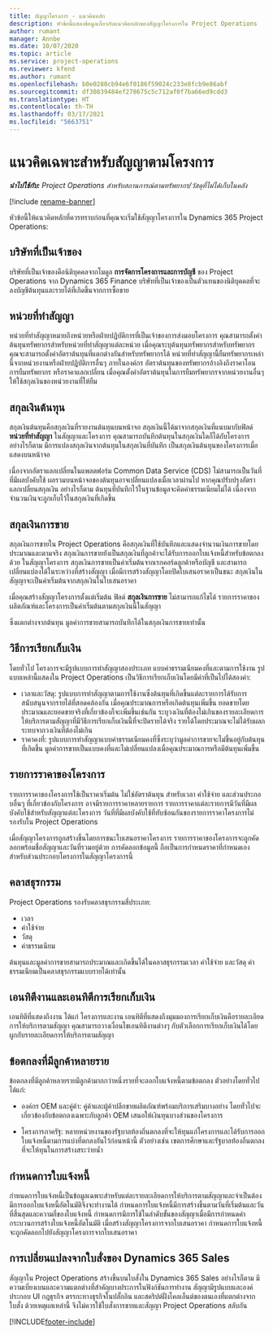 ```yaml
---
title: สัญญาโครงการ - แนวคิดหลัก
description: หัวข้อนี้แสดงข้อมูลเกี่ยวกับแนวคิดหลักของสัญญาโครงการใน Project Operations
author: rumant
manager: Annbe
ms.date: 10/07/2020
ms.topic: article
ms.service: project-operations
ms.reviewer: kfend
ms.author: rumant
ms.openlocfilehash: b0e0280cb94e6f0186f59024c233e8fcb9e86abf
ms.sourcegitcommit: df30839484ef278675c5c712af0f7ba66ed9cdd3
ms.translationtype: HT
ms.contentlocale: th-TH
ms.lasthandoff: 03/17/2021
ms.locfileid: "5663751"
---
```

# <a name="concepts-unique-to-project-based-contracts"></a>แนวคิดเฉพาะสำหรับสัญญาตามโครงการ

_**นำไปใช้กับ:** Project Operations สำหรับสถานการณ์ตามทรัพยากร/วัสดุที่ไม่ได้เก็บในคลัง_

[!include [rename-banner](~/includes/cc-data-platform-banner.md)]

หัวข้อนี้ให้แนวคิดหลักที่ควรทราบก่อนที่คุณจะเริ่มใช้สัญญาโครงการใน Dynamics 365 Project Operations:

## <a name="owning-company"></a>บริษัทที่เป็นเจ้าของ

บริษัทที่เป็นเจ้าของคือนิติบุคคลจากโมดูล **การจัดการโครงการและการบัญชี** ของ Project Operations จาก Dynamics 365 Finance บริษัทที่เป็นเจ้าของเป็นตัวแทนของนิติบุคคลที่จะลงบัญชีต้นทุนและรายได้ที่เกิดขึ้นจากการซื้อขาย

## <a name="contracting-unit"></a>หน่วยที่ทำสัญญา

หน่วยที่ทำสัญญาหมายถึงหน่วยหรือฝ่ายปฏิบัติการที่เป็นเจ้าของการส่งมอบโครงการ คุณสามารถตั้งค่าต้นทุนทรัพยากรสำหรับหน่วยที่ทำสัญญาแต่ละหน่วย เมื่อคุณระบุต้นทุนทรัพยากรสำหรับทรัพยากร คุณจะสามารถตั้งค่าอัตราต้นทุนที่แตกต่างกันสำหรับทรัพยากรได้ หน่วยที่ทำสัญญานี้ยืมทรัพยากรเหล่านี้จากหน่วยงานหรือฝ่ายปฏิบัติการอื่นๆ ภายในองค์กร อัตราต้นทุนของทรัพยากรอ้างอิงถึงราคาโอน การยืมทรัพยากร หรือราคาแลกเปลี่ยน เมื่อคุณตั้งค่าอัตราต้นทุนในการยืมทรัพยากรจากหน่วยงานอื่นๆ ให้ใช้สกุลเงินของหน่วยงานที่ให้ยืม

## <a name="cost-currency"></a>สกุลเงินต้นทุน

สกุลเงินต้นทุนคือสกุลเงินที่รายงานต้นทุนบนหน้าจอ สกุลเงินนี้ได้มาจากสกุลเงินที่แนบมากับฟิลด์ **หน่วยที่ทำสัญญา** ในสัญญาและโครงการ คุณสามารถบันทึกต้นทุนในสกุลเงินใดก็ได้กับโครงการ อย่างไรก็ตาม มีการแปลงสกุลเงินจากต้นทุนในสกุลเงินที่บันทึก เป็นสกุลเงินต้นทุนของโครงการเมื่อแสดงบนหน้าจอ

เนื่องจากอัตราแลกเปลี่ยนในแพลตฟอร์ม Common Data Service (CDS) ไม่สามารถเป็นวันที่ที่มีผลบังคับใช้ ผลรวมบนหน้าจอของต้นทุนอาจเปลี่ยนแปลงเมื่อเวลาผ่านไป หากคุณปรับปรุงอัตราแลกเปลี่ยนสกุลเงิน อย่างไรก็ตาม ต้นทุนที่บันทึกไว้ในฐานข้อมูลจะคิดค่าธรรมเนียมไม่ได้ เนื่องจากจำนวนเงินจะถูกเก็บไว้ในสกุลเงินที่เกิดขึ้น

## <a name="sales-currency"></a>สกุลเงินการขาย

สกุลเงินการขายใน Project Operations คือสกุลเงินที่ใช้บันทึกและแสดงจำนวนเงินการขายโดยประมาณและตามจริง สกุลเงินการขายยังเป็นสกุลเงินที่ลูกค้าจะได้รับการออกใบแจ้งหนี้สำหรับข้อตกลงด้วย ในสัญญาโครงการ สกุลเงินการขายเป็นค่าเริ่มต้นจากเรกคอร์ดลูกค้าหรือบัญชี และสามารถเปลี่ยนแปลงได้ในระหว่างที่สร้างสัญญา เมื่อมีการสร้างสัญญาโดยปิดใบเสนอราคาเป็นชนะ สกุลเงินในสัญญาจะเป็นค่าเริ่มต้นจากสกุลเงินในใบเสนอราคา

เมื่อคุณสร้างสัญญาโครงการตั้งแต่เริ่มต้น ฟิลด์ **สกุลเงินการขาย** ไม่สามารถแก้ไขได้ รายการราคาของผลิตภัณฑ์และโครงการเป็นค่าเริ่มต้นตามสกุลเงินนี้ในสัญญา

ซึ่งแตกต่างจากต้นทุน มูลค่าการขายสามารถบันทึกได้ในสกุลเงินการขายเท่านั้น

## <a name="billing-method"></a>วิธีการเรียกเก็บเงิน

โดยทั่วไป โครงการจะมีรูปแบบการทำสัญญาสองประเภท แบบค่าธรรมเนียมคงที่และตามการใช้งาน รูปแบบเหล่านี้แสดงใน Project Operations เป็นวิธีการเรียกเก็บเงินโดยมีค่าที่เป็นไปได้สองค่า:

- เวลาและวัสดุ: รูปแบบการทำสัญญาตามการใช้งานซึ่งต้นทุนที่เกิดขึ้นแต่ละรายการได้รับการสนับสนุนจากรายได้ที่สอดคล้องกัน เมื่อคุณประมาณการหรือเกิดต้นทุนเพิ่มขึ้น ยอดขายโดยประมาณและยอดขายจริงที่เกี่ยวข้องก็จะเพิ่มขึ้นเช่นกัน ระบุวงเงินที่ต้องไม่เกินของรายละเอียดการให้บริการตามสัญญาที่มีวิธีการเรียกเก็บเงินนี้ที่จะปิดรายได้จริง รายได้โดยประมาณจะไม่ได้รับผลกระทบจากวงเงินที่ต้องไม่เกิน
- ราคาคงที่: รูปแบบการทำสัญญาแบบค่าธรรมเนียมคงที่ซึ่งระบุว่ามูลค่าการขายจะไม่ขึ้นอยู่กับต้นทุนที่เกิดขึ้น มูลค่าการขายเป็นแบบคงที่และไม่เปลี่ยนแปลงเมื่อคุณประมาณการหรือมีต้นทุนเพิ่มขึ้น

## <a name="project-price-lists"></a>รายการราคาของโครงการ

รายการราคาของโครงการใช้เป็นราคาเริ่มต้น ไม่ใช่อัตราต้นทุน สำหรับเวลา ค่าใช้จ่าย และส่วนประกอบอื่นๆ ที่เกี่ยวข้องกับโครงการ อาจมีรายการราคาหลายรายการ รายการราคาแต่ละรายการมีวันที่มีผลบังคับใช้สำหรับสัญญาแต่ละโครงการ วันที่ที่มีผลบังคับใช้ที่ทับซ้อนกันของรายการราคาโครงการไม่รองรับใน Project Operations

เมื่อสัญญาโครงการถูกสร้างขึ้นโดยการชนะใบเสนอราคาโครงการ รายการราคาของโครงการจะถูกคัดลอกพร้อมชื่อสัญญาและวันที่รวมอยู่ด้วย การคัดลอกข้อมูลนี้ ถือเป็นการกำหนดราคาที่กำหนดเองสำหรับส่วนประกอบโครงการในสัญญาโครงการนี้

## <a name="transaction-classes"></a>คลาสธุรกรรม

Project Operations รองรับคลาสธุรกรรมสี่ประเภท:

- เวลา
- ค่าใช้จ่าย
- วัสดุ
- ค่าธรรมเนียม

ต้นทุนและมูลค่าการขายสามารถประมาณและเกิดขึ้นได้ในคลาสธุรกรรมเวลา ค่าใช้จ่าย และวัสดุ ค่าธรรมเนียมเป็นคลาสธุรกรรมแบบรายได้เท่านั้น

## <a name="work-entities-and-billing-entities"></a>เอนทิตีงานและเอนทิตีการเรียกเก็บเงิน

เอนทิตีที่แสดงถึงงาน ได้แก่ โครงการและงาน เอนทิตีที่แสดงถึงมุมมองการเรียกเก็บเงินคือรายละเอียดการให้บริการตามสัญญา คุณสามารถวางเงื่อนไขเอนทิตีงานต่างๆ กับตัวเลือกการเรียกเก็บเงินได้โดยผูกกับรายละเอียดการให้บริการตามสัญญา

## <a name="multi-customer-deals"></a>ข้อตกลงที่มีลูกค้าหลายราย

ข้อตกลงที่มีลูกค้าหลายรายมีลูกค้ามากกว่าหนึ่งรายที่จะออกใบแจ้งหนี้ตามข้อตกลง ตัวอย่างโดยทั่วไปได้แก่:

- องค์กร OEM และคู่ค้า: คู่ค้าและผู้ค้าปลีกขายผลิตภัณฑ์พร้อมบริการเสริมบางอย่าง โดยทั่วไปจะเกี่ยวข้องกับข้อตกลงเฉพาะกับลูกค้า OEM เสนอให้เงินทุนบางส่วนของโครงการ 

- โครงการภาครัฐ: หลายหน่วยงานของรัฐบาลท้องถิ่นตกลงที่จะให้ทุนแก่โครงการและได้รับการออกใบแจ้งหนี้ตามการแบ่งที่ตกลงกันไว้ก่อนหน้านี้ ตัวอย่างเช่น เขตการศึกษาและรัฐบาลท้องถิ่นตกลงที่จะให้ทุนในการสร้างสระว่ายน้ำ

## <a name="invoice-schedules"></a>กำหนดการใบแจ้งหนี้

กำหนดการใบแจ้งหนี้เป็นข้อมูลเฉพาะสำหรับแต่ละรายละเอียดการให้บริการตามสัญญาและจำเป็นต้องมีการออกใบแจ้งหนี้อัตโนมัติจึงจะทำงานได้ กำหนดการใบแจ้งหนี้มีการสร้างขึ้นตามวันที่เริ่มต้นและวันที่สิ้นสุดและความถี่ของใบแจ้งหนี้ กำหนดการมีการใช้ในลำดับขั้นของสัญญาเมื่อมีการกำหนดค่ากระบวนการสร้างใบแจ้งหนี้อัตโนมัติ เมื่อสร้างสัญญาโครงการจากใบเสนอราคา กำหนดการใบแจ้งหนี้จะถูกคัดลอกไปยังสัญญาโครงการจากใบเสนอราคา

## <a name="changes-from-dynamics-365-sales-orders"></a>การเปลี่ยนแปลงจากใบสั่งของ Dynamics 365 Sales

สัญญาใน Project Operations สร้างขึ้นบนใบสั่งใน Dynamics 365 Sales อย่างไรก็ตาม มีความเบี่ยงเบนและความแตกต่างที่สำคัญบางประการในฟังก์ชันการทำงาน สัญญามีรูปแบบและองค์ประกอบ UI กฎธุรกิจ ตรรกะทางธุรกิจในปลั๊กอิน และสคริปต์ฝั่งไคลเอ็นต์ของตนเองที่แตกต่างจากใบสั่ง ด้วยเหตุผลเหล่านี้ จึงไม่ควรใช้ใบสั่งการขายและสัญญา Project Operations สลับกัน


[!INCLUDE[footer-include](../includes/footer-banner.md)]
